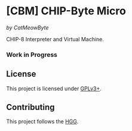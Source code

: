 # [CBM] CHIP-Byte Micro

*by CatMeowByte*

CHIP-8 Interpreter and Virtual Machine.

### Work in Progress

## License

This project is licensed under [GPLv3+](https://spdx.org/licenses/GPL-3.0-or-later.html "GNU General Public License version 3 or later").

## Contributing

This project follows the [HGG](https://catmeowbyte.github.io/heretic_git_guidelines "Heretic Git Guidelines").